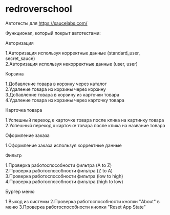 # redroverschool
Автотесты для https://saucelabs.com/

Функционал, который покрыт автотестами:

Авторизация

1.Авторизация используя корректные данные (standard_user, secret_sauce)  
2.Авторизация используя некорректные данные (user, user)                 

Корзина

1.Добавление товара в корзину через каталог                              
2.Удаление товара из корзины через корзину                               
3.Добавление товара в корзину из карточки товара                         
4.Удаление товара из корзины через карточку товара                       

Карточка товара

1.Успешный переход к карточке товара после клика на картинку товара      
2.Успешный переход к карточке товара после клика на название товара      

Оформление заказа

1.Оформление заказа используя корректные данные                          

Фильтр

1.Проверка работоспособности фильтра (A to Z)                            
2.Проверка работоспособности фильтра (Z to A)                            
3.Проверка работоспособности фильтра (low to high)                       
4.Проверка работоспособности фильтра (high to low)                       

Бургер меню

1.Выход из системы
2.Проверка работоспособности кнопки "About" в меню
3.Проверка работоспособности кнопки "Reset App State"                    
